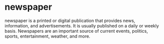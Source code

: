 # newspaper
 newspaper is a printed or digital publication that provides news, information, and advertisements. It is usually published on a daily or weekly basis. Newspapers are an important source of current events, politics, sports, entertainment, weather, and more.
